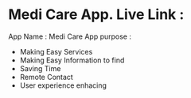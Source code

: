 # Medi Care App. Live Link : 

App Name : Medi Care
App purpose  :
<ul>
  <li>Making Easy Services</li>
  <li>Making Easy Information to find</li>
  <li>Saving Time</li>
  <li>Remote Contact</li>
  <li>User experience enhacing</li>
</ul>
 
